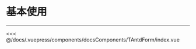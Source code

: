 # 基本使用

---

<common-code-format>
  <docsComponents-TAntdForm-index slot="source"></docsComponents-TAntdForm-index>
 <<< @/docs/.vuepress/components/docsComponents/TAntdForm/index.vue
</common-code-format>
